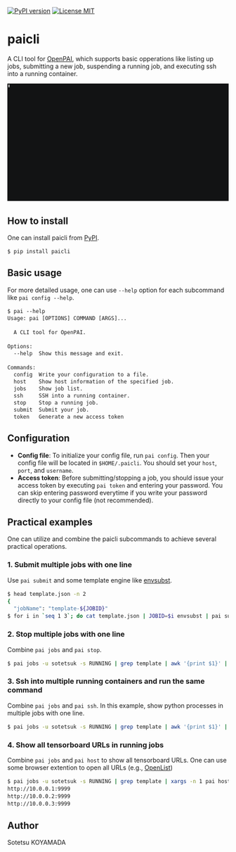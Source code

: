 [![PyPI version](https://badge.fury.io/py/paicli.svg)](https://badge.fury.io/py/paicli)
[![License MIT](https://img.shields.io/github/license/sotetsuk/paicli.svg)](https://github.com/sotetsuk/paicli/blob/master/LICENSE)

# paicli

A CLI tool for [OpenPAI](https://github.com/microsoft/pai), which supports basic opperations like listing up jobs, submitting a new job, suspending a running job, and executing ssh into a running container.

[![demo](./demo.gif)](https://asciinema.org/a/225718)

## How to install
One can install paicli from [PyPI](https://pypi.org/project/paicli/).

```
$ pip install paicli
```

## Basic usage
For more detailed usage, one can use `--help` option for each subcommand like `pai config --help`.

```
$ pai --help
Usage: pai [OPTIONS] COMMAND [ARGS]...

  A CLI tool for OpenPAI.

Options:
  --help  Show this message and exit.

Commands:
  config  Write your configuration to a file.
  host    Show host information of the specified job.
  jobs    Show job list.
  ssh     SSH into a running container.
  stop    Stop a running job.
  submit  Submit your job.
  token   Generate a new access token
```

## Configuration

- **Config file**: To initialize your config file, run `pai config`. Then your config file will be located in `$HOME/.paicli`. You should set your `host`, `port`, and `username`.
- **Access token**: Before submitting/stopping a job, you should issue your access token by executing `pai token` and entering your password. You can skip entering password everytime if you write your password directly to your config file (not recommended).

## Practical examples
One can utilize and combine the paicli subcommands to achieve several practical operations.

### 1. Submit multiple jobs with one line

Use `pai submit` and some template engine like [envsubst](https://www.gnu.org/software/gettext/manual/html_node/envsubst-Invocation.html).

```sh
$ head template.json -n 2
{
  "jobName": "template-${JOBID}"
$ for i in `seq 1 3`; do cat template.json | JOBID=$i envsubst | pai submit; done
```

### 2. Stop multiple jobs with one line

Combine `pai jobs` and `pai stop`.

```sh
$ pai jobs -u sotetsuk -s RUNNING | grep template | awk '{print $1}' | xargs pai stop
```

### 3. Ssh into multiple running containers and run the same command

Combine `pai jobs` and `pai ssh`. In this example, show python processes in multiple jobs with one line.

```sh
$ pai jobs -u sotetsuk -s RUNNING | grep template | awk '{print $1}' | xargs -n 1 pai ssh -c "ps -aux | grep python"
```

### 4. Show all tensorboard URLs in running jobs

Combine `pai jobs` and `pai host` to show all tensorboard URLs. One can use some browser extention to open all URLs (e.g., [OpenList](https://chrome.google.com/webstore/detail/openlist/nkpjembldfckmdchbdiclhfedcngbgnl?hl=en))

```sh
$ pai jobs -u sotetsuk -s RUNNING | grep template | xargs -n 1 pai host | grep tensorboard | awk '{printf "http://%s:%s\n",$2,$4}'
http://10.0.0.1:9999
http://10.0.0.2:9999
http://10.0.0.3:9999
```

## Author
Sotetsu KOYAMADA

